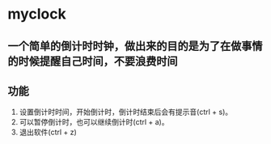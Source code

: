 # myclock

## 一个简单的倒计时时钟，做出来的目的是为了在做事情的时候提醒自己时间，不要浪费时间

## 功能

1. 设置倒计时时间，开始倒计时，倒计时结束后会有提示音(ctrl + s)。
2. 可以暂停倒计时，也可以继续倒计时(ctrl + a)。
3. 退出软件(ctrl + z)
